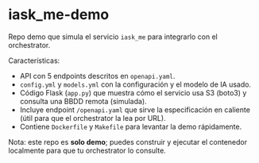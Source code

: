 # iask_me-demo

Repo demo que simula el servicio `iask_me` para integrarlo con el orchestrator.

Características:
- API con 5 endpoints descritos en `openapi.yaml`.
- `config.yml` y `models.yml` con la configuración y el modelo de IA usado.
- Código Flask (`app.py`) que muestra cómo el servicio usa S3 (boto3) y consulta una BBDD remota (simulada).
- Incluye endpoint `/openapi.yaml` que sirve la especificación en caliente (útil para que el orchestrator la lea por URL).
- Contiene `Dockerfile` y `Makefile` para levantar la demo rápidamente.

Nota: este repo es **solo demo**; puedes construir y ejecutar el contenedor localmente para que tu orchestrator lo consulte.
